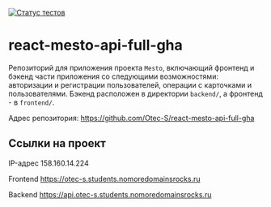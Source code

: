 [![Статус тестов](../../actions/workflows/tests.yml/badge.svg)](../../actions/workflows/tests.yml)

# react-mesto-api-full-gha
Репозиторий для приложения проекта `Mesto`, включающий фронтенд и бэкенд части приложения со следующими возможностями: авторизации и регистрации пользователей, операции с карточками и пользователями. Бэкенд расположен в директории `backend/`, а фронтенд - в `frontend/`. 
  
Адрес репозитория: https://github.com/Otec-S/react-mesto-api-full-gha

## Ссылки на проект

IP-адрес 158.160.14.224

Frontend https://otec-s.students.nomoredomainsrocks.ru

Backend https://api.otec-s.students.nomoredomainsrocks.ru
